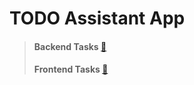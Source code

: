 # TODO Assistant App

> #### Backend Tasks [:link:](/todo_backend/README.md)
> #### Frontend Tasks [:link:](/todo_frontend/README.md)
